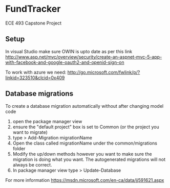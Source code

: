 # FundTracker
ECE 493 Capstone Project

## Setup
In visual Studio make sure OWIN is upto date as per this link http://www.asp.net/mvc/overview/security/create-an-aspnet-mvc-5-app-with-facebook-and-google-oauth2-and-openid-sign-on

To work with azure we need: http://go.microsoft.com/fwlink/p/?linkid=323510&clcid=0x409

## Database migrations

To create a database migration automatically without after changing model code 
1. open the package manager view
2. ensure the "default project" box is set to Common (or the project you want to migrate)
3. type > Add-Migration migrationName
4. Open the class called migrationName under the common/migrations folder
5. Modify the up/down methods however you want to make sure the migration is doing what you want. The autogenerated migrations will not always be correct.
6. In package manager view type > Update-Database

For more information https://msdn.microsoft.com/en-ca/data/jj591621.aspx


